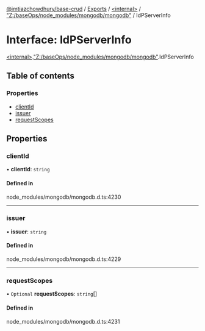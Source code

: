 [@imtiazchowdhury/base-crud](../README.md) / [Exports](../modules.md) / [\<internal\>](../modules/internal_.md) / ["Z:/baseOps/node\_modules/mongodb/mongodb"](../modules/internal_._Z__baseOps_node_modules_mongodb_mongodb_.md) / IdPServerInfo

# Interface: IdPServerInfo

[\<internal\>](../modules/internal_.md).["Z:/baseOps/node\_modules/mongodb/mongodb"](../modules/internal_._Z__baseOps_node_modules_mongodb_mongodb_.md).IdPServerInfo

## Table of contents

### Properties

- [clientId](internal_._Z__baseOps_node_modules_mongodb_mongodb_.IdPServerInfo.md#clientid)
- [issuer](internal_._Z__baseOps_node_modules_mongodb_mongodb_.IdPServerInfo.md#issuer)
- [requestScopes](internal_._Z__baseOps_node_modules_mongodb_mongodb_.IdPServerInfo.md#requestscopes)

## Properties

### clientId

• **clientId**: `string`

#### Defined in

node_modules/mongodb/mongodb.d.ts:4230

___

### issuer

• **issuer**: `string`

#### Defined in

node_modules/mongodb/mongodb.d.ts:4229

___

### requestScopes

• `Optional` **requestScopes**: `string`[]

#### Defined in

node_modules/mongodb/mongodb.d.ts:4231
